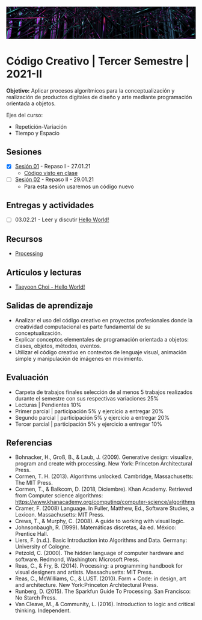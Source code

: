 ![codigo](https://github.com/EmilioOcelotl/centro2021-II-2/blob/main/img/centro.png)

# Código Creativo | Tercer Semestre | 2021-II

**Objetivo:** Aplicar procesos algorítmicos para la conceptualización y realización de productos digitales de diseño y arte mediante programación orientada a objetos.

Ejes del curso:

- Repetición-Variación
- Tiempo y Espacio

## Sesiones

- [x] [Sesión 01](https://github.com/EmilioOcelotl/centro2021-II-3/blob/main/s01/README.md) - Repaso I - 27.01.21
  - [Código visto en clase](https://gist.github.com/EmilioOcelotl/346f298993571003be109627f54004ac)
- [ ] [Sesión 02](https://github.com/EmilioOcelotl/centro2021-II-3/blob/main/s02/README.md) - Repaso II - 29.01.21
  - Para esta sesión usaremos un código nuevo
  
## Entregas y actividades

- [ ]  03.02.21 - Leer y discutir [Hello World!](http://avant.org/project/hello-world/)

## Recursos

- [Processing](https://processing.org/download/) 

## Artículos y lecturas

- [Taeyoon Choi - Hello World!](http://avant.org/project/hello-world/)

## Salidas de aprendizaje

- Analizar el uso del código creativo en proyectos profesionales donde la creatividad computacional es parte fundamental de su conceptualización.
- Explicar conceptos elementales de programación orientada a objetos: clases, objetos, métodos, eventos.
- Utilizar el código creativo en contextos de lenguaje visual, animación simple y manipulación de imágenes en movimiento.

## Evaluación

- Carpeta de trabajos finales selección de al menos 5 trabajos realizados durante el semestre con sus respectivas variaciones 25%
- Lecturas | Pendientes 10%
- Primer parcial | participación 5% y ejercicio a entregar 20%
- Segundo parcial | participación 5% y ejercicio a entregar 20%
- Tercer parcial | participación 5% y ejercicio a entregar 10%

## Referencias 

- Bohnacker, H., Groß, B., & Laub, J. (2009). Generative design: visualize, program and create with processing. New York: Princeton Architectural Press.
- Cormen, T. H. (2013). Algorithms unlocked. Cambridge, Massachusetts: The MIT Press.
- Cormen, T., & Balkcom, D. (2018, Diciembre). Khan Academy. Retrieved from Computer science algorithms: https://www.khanacademy.org/computing/computer-science/algorithms
- Cramer, F. (2008) Language. In Fuller, Matthew, Ed., Software Studies, a Lexicon. Massachusetts: MIT Press. 
- Crews, T., & Murphy, C. (2008). A guide to working with visual logic.
- Johnsonbaugh, R. (1999). Matemáticas discretas, 4a ed. México: Prentice Hall.
- Liers, F. (n.d.). Basic Introduction into Algorithms and Data. Germany: University of Cologne.
- Petzold, C. (2000). The hidden language of computer hardware and software. Redmond, Washington: Microsoft Press.
- Reas, C., & Fry, B. (2014). Processing: a programming handbook for visual designers and artists. Massachusetts: MIT Press.
- Reas, C., McWilliams, C., & LUST. (2010). Form + Code: in design, art and architecture. New York:Princeton Architectural Press.
- Runberg, D. (2015). The Sparkfun Guide To Processing. San Francisco: No Starch Press. 
- Van Cleave, M., & Community, L. (2016). Introduction to logic and critical thinking. Independent.